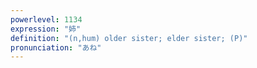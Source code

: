 ```yaml
---
powerlevel: 1134
expression: "姉"
definition: "(n,hum) older sister; elder sister; (P)"
pronunciation: "あね"
---
```

